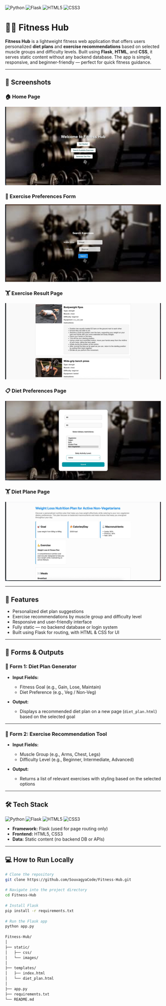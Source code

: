 ![Python](https://img.shields.io/badge/Python-3776AB?style=for-the-badge&logo=python&logoColor=white)
![Flask](https://img.shields.io/badge/Flask-000000?style=for-the-badge&logo=flask&logoColor=white)
![HTML5](https://img.shields.io/badge/HTML5-E34F26?style=for-the-badge&logo=html5&logoColor=white)
![CSS3](https://img.shields.io/badge/CSS3-1572B6?style=for-the-badge&logo=css3&logoColor=white)
# 🏋️‍♂️ Fitness Hub

**Fitness Hub** is a lightweight fitness web application that offers users personalized **diet plans** and **exercise recommendations** based on selected muscle groups and difficulty levels. Built using **Flask**, **HTML**, and **CSS**, it serves static content without any backend database. The app is simple, responsive, and beginner-friendly — perfect for quick fitness guidance.

---

## 📸 Screenshots

### 🏠 Home Page
![Home Page - Top](images/1.jpeg)

### 💪 Exercise Preferences Form
![Exercise Form](images/2.jpeg)


### 🏋️ Exercise Result Page
![Exercise Result](images/3.jpeg)


### 📋 Diet Preferences Page
![Diet Preferences Page](images/4.jpeg)


### 🏋️ Diet Plane Page
![Exercise Result](images/5.jpeg)

---

## 🚀 Features

- Personalized diet plan suggestions  
- Exercise recommendations by muscle group and difficulty level  
- Responsive and user-friendly interface  
- Fully static — no backend database or login system  
- Built using Flask for routing, with HTML & CSS for UI

---

## 📝 Forms & Outputs

### 🔹 **Form 1: Diet Plan Generator**

- **Input Fields:**
  - Fitness Goal (e.g., Gain, Lose, Maintain)
  - Diet Preference (e.g., Veg / Non-Veg)

- **Output:**
  - Displays a recommended diet plan on a new page (`diet_plan.html`) based on the selected goal

---

### 🔹 **Form 2: Exercise Recommendation Tool**

- **Input Fields:**
  - Muscle Group (e.g., Arms, Chest, Legs)
  - Difficulty Level (e.g., Beginner, Intermediate, Advanced)

- **Output:**
  - Returns a list of relevant exercises with styling based on the selected options

---

## 🛠️ Tech Stack

![Python](https://img.shields.io/badge/Python-3776AB?style=for-the-badge&logo=python&logoColor=white)
![Flask](https://img.shields.io/badge/Flask-000000?style=for-the-badge&logo=flask&logoColor=white)
![HTML5](https://img.shields.io/badge/HTML5-E34F26?style=for-the-badge&logo=html5&logoColor=white)
![CSS3](https://img.shields.io/badge/CSS3-1572B6?style=for-the-badge&logo=css3&logoColor=white)

- **Framework:** Flask (used for page routing only)  
- **Frontend:** HTML5, CSS3  
- **Data:** Static content (no backend DB or APIs)

---

## 💻 How to Run Locally

```bash
# Clone the repository
git clone https://github.com/SouvagyaCode/Fitness-Hub.git

# Navigate into the project directory
cd Fitness-Hub

# Install Flask
pip install -r requirements.txt

# Run the Flask app
python app.py

Fitness-Hub/
│
├── static/
│   ├── css/
│   └── images/
│
├── templates/
│   ├── index.html
│   └── diet_plan.html
│
├── app.py
├── requirements.txt
└── README.md
